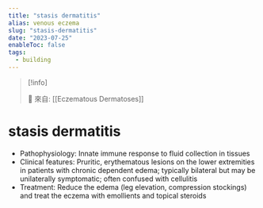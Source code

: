 ```yaml
---
title: "stasis dermatitis"
alias: venous eczema
slug: "stasis-dermatitis"
date: "2023-07-25"
enableToc: false
tags:
  - building
---
```


> [!info]
>
> 🌱 來自: [[Eczematous Dermatoses]]

# stasis dermatitis

- Pathophysiology: Innate immune response to fluid collection in tissues
- Clinical features: Pruritic, erythematous lesions on the lower extremities in patients with chronic dependent edema; typically bilateral but may be unilaterally symptomatic; often confused with cellulitis
- Treatment: Reduce the edema (leg elevation, compression stockings) and treat the eczema with emollients and topical steroids
